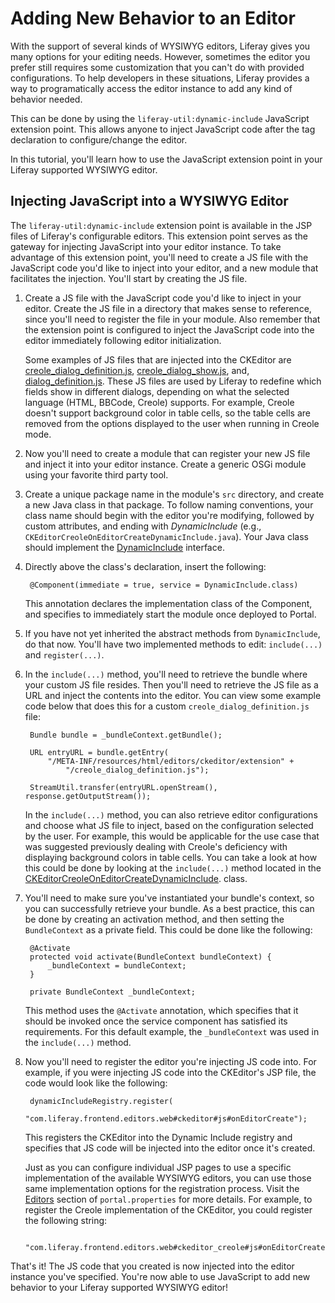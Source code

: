 # Adding New Behavior to an Editor

With the support of several kinds of WYSIWYG editors, Liferay gives you many
options for your editing needs. However, sometimes the editor you prefer still
requires some customization that you can't do with provided configurations. To
help developers in these situations, Liferay provides a way to programatically
access the editor instance to add any kind of behavior needed.

This can be done by using the `liferay-util:dynamic-include` JavaScript
extension point. This allows anyone to inject JavaScript code after the tag
declaration to configure/change the editor.

In this tutorial, you'll learn how to use the JavaScript extension point in your
Liferay supported WYSIWYG editor.

## Injecting JavaScript into a WYSIWYG Editor

The `liferay-util:dynamic-include` extension point is available in the JSP files
of Liferay's configurable editors. This extension point serves as the gateway
for injecting JavaScript into your editor instance. To take advantage of this
extension point, you'll need to create a JS file with the JavaScript code you'd
like to inject into your editor, and a new module that facilitates the
injection. You'll start by creating the JS file.

1. Create a JS file with the JavaScript code you'd like to inject in your
   editor. Create the JS file in a directory that makes sense to reference,
   since you'll need to register the file in your module. Also remember that the
   extension point is configured to inject the JavaScript code into the editor
   immediately following editor initialization.

    Some examples of JS files that are injected into the CKEditor are
    [creole_dialog_definition.js](https://github.com/liferay/liferay-portal/blob/master/modules/frontend/frontend-editors-web/src/META-INF/resources/html/editors/ckeditor_diffs/extension/creole_dialog_definition.js),
    [creole_dialog_show.js](https://github.com/liferay/liferay-portal/blob/master/modules/frontend/frontend-editors-web/src/META-INF/resources/html/editors/ckeditor_diffs/extension/creole_dialog_show.js),
    and,
    [dialog_definition.js](https://github.com/liferay/liferay-portal/blob/master/modules/frontend/frontend-editors-web/src/META-INF/resources/html/editors/ckeditor_diffs/extension/dialog_definition.js).
    These JS files are used by Liferay to redefine which fields show in
    different dialogs, depending on what the selected language (HTML, BBCode,
    Creole) supports. For example, Creole doesn't support background color in
    table cells, so the table cells are removed from the options displayed to
    the user when running in Creole mode.

2. Now you'll need to create a module that can register your new JS file and
   inject it into your editor instance. Create a generic OSGi module using your
   favorite third party tool.

    <!-- If we decide to document how to create an OSGi module from scratch, we
    should point to that documentation here. At the current time, there is no
    Liferay "recommended" way of doing this. Therefore, I'm assuming that the
    reader has experience with OSGi development. Pointing to introductory OSGi
    tutorials (once available) would be very helpful here. -Cody -->

3. Create a unique package name in the module's `src` directory, and create a
   new Java class in that package. To follow naming conventions, your class name
   should begin with the editor you're modifying, followed by custom attributes,
   and ending with *DynamicInclude* (e.g.,
   `CKEditorCreoleOnEditorCreateDynamicInclude.java`). Your Java class should
   implement the
   [DynamicInclude](https://github.com/liferay/liferay-portal/blob/master/portal-service/src/com/liferay/portal/kernel/servlet/taglib/DynamicInclude.java)
   interface.

    <!-- Boilerplate text for OSGi module creation. Replace once we have firm
    grasp on how to explain this. -Cody -->

4. Directly above the class's declaration, insert the following:

        @Component(immediate = true, service = DynamicInclude.class)

    This annotation declares the implementation class of the Component, and
    specifies to immediately start the module once deployed to Portal.

5. If you have not yet inherited the abstract methods from `DynamicInclude`, do
   that now. You'll have two implemented methods to edit: `include(...)` and
   `register(...)`.

6. In the `include(...)` method, you'll need to retrieve the bundle where your
   custom JS file resides. Then you'll need to retrieve the JS file as a URL and
   inject the contents into the editor. You can view some example code below
   that does this for a custom `creole_dialog_definition.js` file:

        Bundle bundle = _bundleContext.getBundle();

        URL entryURL = bundle.getEntry(
            "/META-INF/resources/html/editors/ckeditor/extension" +
                "/creole_dialog_definition.js");

        StreamUtil.transfer(entryURL.openStream(), response.getOutputStream());

    In the `include(...)` method, you can also retrieve editor configurations
    and choose what JS file to inject, based on the configuration selected by
    the user. For example, this would be applicable for the use case that was
    suggested previously dealing with Creole's deficiency with displaying
    background colors in table cells. You can take a look at how this could be
    done by looking at the `include(...)` method located in the
    [CKEditorCreoleOnEditorCreateDynamicInclude](https://github.com/liferay/liferay-portal/blob/master/modules/frontend/frontend-editors-web/src/com/liferay/frontend/editors/web/servlet/taglib/CKEditorCreoleOnEditorCreateDynamicInclude.java).
    class.

7. You'll need to make sure you've instantiated your bundle's context, so you
   can successfully retrieve your bundle. As a best practice, this can be done
   by creating an activation method, and then setting the `BundleContext` as a
   private field. This could be done like the following:

        @Activate
        protected void activate(BundleContext bundleContext) {
            _bundleContext = bundleContext;
        }

        private BundleContext _bundleContext;

    This method uses the `@Activate` annotation, which specifies that it
    should be invoked once the service component has satisfied its requirements.
    For this default example, the `_bundleContext` was used in the
    `include(...)` method.

8. Now you'll need to register the editor you're injecting JS code into. For
example, if you were injecting JS code into the CKEditor's JSP file, the code
would look like the following:

        dynamicIncludeRegistry.register(
            "com.liferay.frontend.editors.web#ckeditor#js#onEditorCreate");

    This registers the CKEditor into the Dynamic Include registry and specifies
    that JS code will be injected into the editor once it's created.

    Just as you can configure individual JSP pages to use a specific
    implementation of the available WYSIWYG editors, you can use those same
    implementation options for the registration process. Visit the
    [Editors](https://docs.liferay.com/portal/6.2/propertiesdoc/portal.properties.html#Editors)
    section of `portal.properties` for more details. For example, to register
    the Creole implementation of the CKEditor, you could register the following
    string:

        "com.liferay.frontend.editors.web#ckeditor_creole#js#onEditorCreate"

That's it! The JS code that you created is now injected into the editor instance
you've specified. You're now able to use JavaScript to add new behavior to your
Liferay supported WYSIWYG editor!
